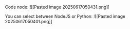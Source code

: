 Code node:
![[Pasted image 20250617050431.png]]

You can select between NodeJS or Python:
![[Pasted image 20250617050401.png]]